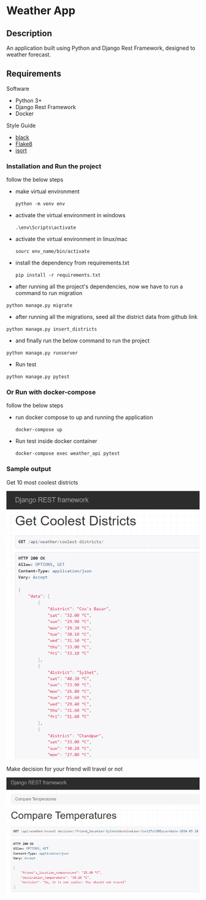 # Weather App

## Description

An application built using Python and Django Rest Framework, designed to weather forecast.

## Requirements

Software

- Python 3+
- Django Rest Framework
- Docker

Style Guide

- [black](https://github.com/psf/black)
- [Flake8](https://flake8.pycqa.org/en/latest/)
- [isort](https://pypi.org/project/isort/)

### Installation and Run the project

follow the below steps

- make virtual environment

  `python -m venv env`

- activate the virtual environment in windows

  `.\env\Scripts\activate`

- activate the virtual environment in linux/mac

  `sourc env_name/bin/activate`

- install the dependency from requirements.txt

  `pip install -r requirements.txt`

- after running all the project's dependencies, now we have to run a command to run migration

`python manage.py migrate`

- after running all the migrations, seed all the district data from github link

`python manage.py insert_districts`

- and finally run the below command to run the project

`python manage.py runserver`

- Run test

`python manage.py pytest`

### Or Run with docker-compose

follow the below steps

- run docker compose to up and running the application

  `docker-compose up`

- Run test inside docker container

  `docker-compose exec weather_api pytest`

### Sample output

Get 10 most coolest districts

![Image Alt Text](docs/coolest-districts.png)

Make decision for your friend will travel or not

![Image Alt Text](docs/travel-decision.png)
